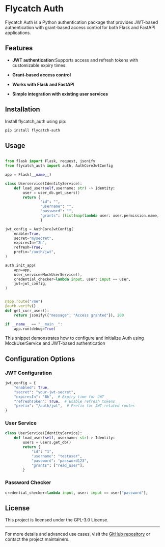 # Flycatch Auth

Flycatch Auth is a Python authentication package that provides JWT-based authentication with grant-based access control for both Flask and FastAPI applications.

## Features

- **JWT authentication**:Supports access and refresh tokens with customizable expiry times.

- **Grant-based access control**

- **Works with Flask and FastAPI**

- **Simple integration with existing user services**

## Installation

Install flycatch_auth using pip:

```bash
pip install flycatch-auth
```

## Usage

```python

from flask import Flask, request, jsonify
from flycatch_auth import auth, AuthCoreJwtConfig

app = Flask(__name__)

class Userservice(IdentityService):
    def load_user(self,username: str) -> Identity:
        user = user_db.get_users()
        return {
                "id": "",
                "username": "",
                "password": "",
                "grants": [list(map(lambda user: user.permission.name, users))] # read_user
                }

jwt_config = AuthCoreJwtConfig(
    enable=True,
    secret="mysecret",
    expiresIn="2h",
    refresh=True,
    prefix="/auth/jwt",
)

auth.init_app(
    app=app,
    user_service=MockUserService(),
    credential_checker=lambda input, user: input == user,
    jwt=jwt_config,
)


@app.route("/me")
@auth.verify()
def get_curr_user():
    return jsonify({"message": "Access granted"}), 200

if __name__ == "__main__":
    app.run(debug=True)
```

This snippet demonstrates how to configure and initialize Auth using MockUserService and JWT-based authentication

## Configuration Options

### JWT Configuration

```python
jwt_config = {
    "enabled": True,
    "secret": "your-jwt-secret",
    "expiresIn": "8h",  # Expiry time for JWT
    "refreshToken": True,  # Enable refresh tokens
    "prefix": "/auth/jwt",  # Prefix for JWT-related routes
}
```
### User Service

```python
class UserService(IdentityService):
    def load_user(self, username: str)-> Identity:
        users = users.get_db()
        return {
            "id": "1",
            "username": "testuser",
            "password": "password123",
            "grants": ["read_user"],
        }
```

### Password Checker

```python
credential_checker=lambda input, user: input == user["password"],
```

## License

This project is licensed under the GPL-3.0 License.

---

For more details and advanced use cases, visit the [GitHub repository](#) or contact the project maintainers.

```

```
